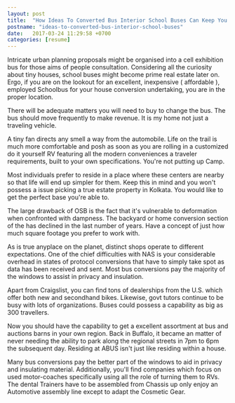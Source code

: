 ```yaml
---
layout: post
title:  "How Ideas To Converted Bus Interior School Buses Can Keep You from Ideas To Converted Bus Interior School Buses"
postname: "ideas-to-converted-bus-interior-school-buses"
date:   2017-03-24 11:29:58 +0700
categories: [resume]
---
```

Intricate urban planning proposals might be organised into a cell exhibition bus for those aims of people consultation. Considering all the curiosity about tiny houses, school buses might become prime real estate later on. Ergo, if you are on the lookout for an excellent, inexpensive ( affordable ), employed Schoolbus for your house conversion undertaking, you are in the proper location.

There will be adequate matters you will need to buy to change the bus. The bus should move frequently to make revenue. It is my home not just a traveling vehicle.

A tiny fan directs any smell a way from the automobile. Life on the trail is much more comfortable and posh as soon as you are rolling in a customized do it yourself RV featuring all the modern conveniences a traveler requirements, built to your own specifications. You're not putting up Camp.

Most individuals prefer to reside in a place where these centers are nearby so that life will end up simpler for them. Keep this in mind and you won't possess a issue picking a true estate property in Kolkata. You would like to get the perfect base you're able to.

The large drawback of OSB is the fact that it's vulnerable to deformation when confronted with dampness. The backyard or home conversion section of the has declined in the last number of years. Have a concept of just how much square footage you prefer to work with.

As is true anyplace on the planet, distinct shops operate to different expectations. One of the chief difficulties with NAS is your considerable overhead in states of protocol conversions that have to simply take spot as data has been received and sent. Most bus conversions pay the majority of the windows to assist in privacy and insulation.

Apart from Craigslist, you can find tons of dealerships from the U.S. which offer both new and secondhand bikes. Likewise, govt tutors continue to be busy with lots of organizations. Buses could possess a capability as big as 300 travellers.

Now you should have the capability to get a excellent assortment at bus and auctions barns in your own region. Back in Buffalo, it became an matter of never needing the ability to park along the regional streets in 7pm to 6pm the subsequent day. Residing at ABUS isn't just like residing within a house.

Many bus conversions pay the better part of the windows to aid in privacy and insulating material. Additionally, you'll find companies which focus on used motor-coaches specifically using all the role of turning them to RVs. The dental Trainers have to be assembled from Chassis up only enjoy an Automotive assembly line except to adapt the Cosmetic Gear.
